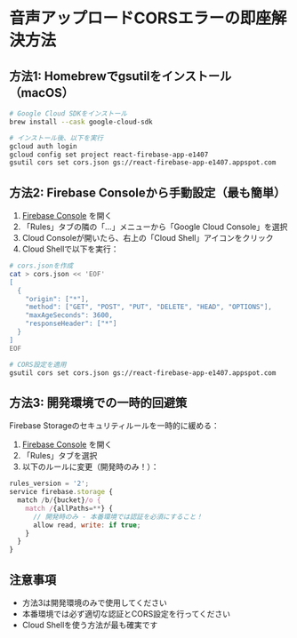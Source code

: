 # 音声アップロードCORSエラーの即座解決方法

## 方法1: Homebrewでgsutilをインストール（macOS）

```bash
# Google Cloud SDKをインストール
brew install --cask google-cloud-sdk

# インストール後、以下を実行
gcloud auth login
gcloud config set project react-firebase-app-e1407
gsutil cors set cors.json gs://react-firebase-app-e1407.appspot.com
```

## 方法2: Firebase Consoleから手動設定（最も簡単）

1. [Firebase Console](https://console.firebase.google.com/project/react-firebase-app-e1407/storage) を開く
2. 「Rules」タブの隣の「...」メニューから「Google Cloud Console」を選択
3. Cloud Consoleが開いたら、右上の「Cloud Shell」アイコンをクリック
4. Cloud Shellで以下を実行：

```bash
# cors.jsonを作成
cat > cors.json << 'EOF'
[
  {
    "origin": ["*"],
    "method": ["GET", "POST", "PUT", "DELETE", "HEAD", "OPTIONS"],
    "maxAgeSeconds": 3600,
    "responseHeader": ["*"]
  }
]
EOF

# CORS設定を適用
gsutil cors set cors.json gs://react-firebase-app-e1407.appspot.com
```

## 方法3: 開発環境での一時的回避策

Firebase Storageのセキュリティルールを一時的に緩める：

1. [Firebase Console](https://console.firebase.google.com/project/react-firebase-app-e1407/storage) を開く
2. 「Rules」タブを選択
3. 以下のルールに変更（開発時のみ！）：

```javascript
rules_version = '2';
service firebase.storage {
  match /b/{bucket}/o {
    match /{allPaths=**} {
      // 開発時のみ - 本番環境では認証を必須にすること！
      allow read, write: if true;
    }
  }
}
```

## 注意事項

- 方法3は開発環境のみで使用してください
- 本番環境では必ず適切な認証とCORS設定を行ってください
- Cloud Shellを使う方法が最も確実です
